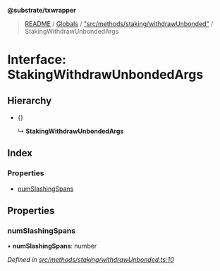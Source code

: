 **@substrate/txwrapper**

> [README](../README.md) / [Globals](../globals.md) / ["src/methods/staking/withdrawUnbonded"](../modules/_src_methods_staking_withdrawunbonded_.md) / StakingWithdrawUnbondedArgs

# Interface: StakingWithdrawUnbondedArgs

## Hierarchy

* {}

  ↳ **StakingWithdrawUnbondedArgs**

## Index

### Properties

* [numSlashingSpans](_src_methods_staking_withdrawunbonded_.stakingwithdrawunbondedargs.md#numslashingspans)

## Properties

### numSlashingSpans

•  **numSlashingSpans**: number

*Defined in [src/methods/staking/withdrawUnbonded.ts:10](https://github.com/paritytech/txwrapper/blob/5c4d9c5/src/methods/staking/withdrawUnbonded.ts#L10)*
